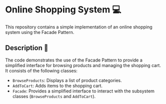 # Online Shopping System 💻

This repository contains a simple implementation of an online shopping system using the Facade Pattern.

## Description 📝

The code demonstrates the use of the Facade Pattern to provide a simplified interface for browsing products and managing the shopping cart. It consists of the following classes:

- `BrowseProducts`: Displays a list of product categories.
- `AddToCart`: Adds items to the shopping cart.
- `Facade`: Provides a simplified interface to interact with the subsystem classes (`BrowseProducts` and `AddToCart`).



